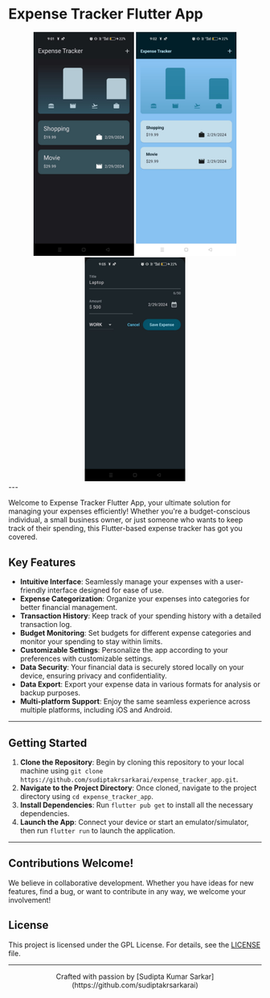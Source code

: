 # Expense Tracker Flutter App

<div align="center">
  <img src="expense_tracker_logo.png" alt="Expense Tracker Logo" width="200">
  <img src="expense_list.png" alt="Expense List Screenshot" width="200">
  <img src="add_expense.png" alt="Add Expense Screenshot" width="200">
</div>
---

Welcome to Expense Tracker Flutter App, your ultimate solution for managing your expenses efficiently! Whether you're a budget-conscious individual, a small business owner, or just someone who wants to keep track of their spending, this Flutter-based expense tracker has got you covered.

## Key Features

- **Intuitive Interface**: Seamlessly manage your expenses with a user-friendly interface designed for ease of use.
- **Expense Categorization**: Organize your expenses into categories for better financial management.
- **Transaction History**: Keep track of your spending history with a detailed transaction log.
- **Budget Monitoring**: Set budgets for different expense categories and monitor your spending to stay within limits.
- **Customizable Settings**: Personalize the app according to your preferences with customizable settings.
- **Data Security**: Your financial data is securely stored locally on your device, ensuring privacy and confidentiality.
- **Data Export**: Export your expense data in various formats for analysis or backup purposes.
- **Multi-platform Support**: Enjoy the same seamless experience across multiple platforms, including iOS and Android.

---

## Getting Started

1. **Clone the Repository**: Begin by cloning this repository to your local machine using `git clone https://github.com/sudiptakrsarkarai/expense_tracker_app.git`.
2. **Navigate to the Project Directory**: Once cloned, navigate to the project directory using `cd expense_tracker_app`.
3. **Install Dependencies**: Run `flutter pub get` to install all the necessary dependencies.
4. **Launch the App**: Connect your device or start an emulator/simulator, then run `flutter run` to launch the application.

---

## Contributions Welcome!

We believe in collaborative development. Whether you have ideas for new features, find a bug, or want to contribute in any way, we welcome your involvement!

## License

This project is licensed under the GPL License. For details, see the [LICENSE](LICENSE) file.

---

<p align="center">
  Crafted with passion by [Sudipta Kumar Sarkar](https://github.com/sudiptakrsarkarai)
</p>
